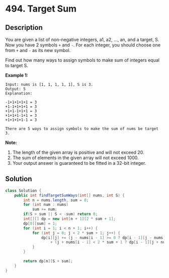 # 494. Target Sum

## Description

You are given a list of non-negative integers, a1, a2, ..., an, and a target, S. Now you have 2 symbols `+` and `-`. For each integer, you should choose one from `+` and `-` as its new symbol.

Find out how many ways to assign symbols to make sum of integers equal to target S.

**Example 1:**

```
Input: nums is [1, 1, 1, 1, 1], S is 3. 
Output: 5
Explanation: 

-1+1+1+1+1 = 3
+1-1+1+1+1 = 3
+1+1-1+1+1 = 3
+1+1+1-1+1 = 3
+1+1+1+1-1 = 3

There are 5 ways to assign symbols to make the sum of nums be target 3.
```

**Note:**

1. The length of the given array is positive and will not exceed 20.
2. The sum of elements in the given array will not exceed 1000.
3. Your output answer is guaranteed to be fitted in a 32-bit integer.

## Solution

```java
class Solution {
    public int findTargetSumWays(int[] nums, int S) {
        int n = nums.length, sum = 0;
        for (int num : nums)
            sum += num;
        if(S > sum || S < -sum) return 0;
        int[][] dp = new int[n + 1][2 * sum + 1];
        dp[0][sum] = 1;
        for (int i = 1; i < n + 1; i++) {
            for (int j = 0; j < 2 * sum + 1; j++) {
                dp[i][j] += (j - nums[i - 1] >= 0 ? dp[i - 1][j - nums[i - 1]] : 0)
                    + (j + nums[i - 1] < 2 * sum + 1 ? dp[i - 1][j + nums[i - 1]] : 0);
            }
        }
        
        return dp[n][S + sum];
    }
}
```

